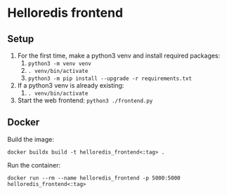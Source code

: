 # Helloredis frontend

## Setup

1. For the first time, make a python3 venv and install required packages:
    1. `python3 -m venv venv`
    2. `. venv/bin/activate`
    3. `python3 -m pip install --upgrade -r requirements.txt`
2. If a python3 venv is already existing:
    1. `. venv/bin/activate`
3. Start the web frontend: `python3 ./frontend.py`

## Docker

Build the image:

    docker buildx build -t helloredis_frontend<:tag> .


Run the container:

    docker run --rm --name helloredis_frontend -p 5000:5000 helloredis_frontend<:tag>
